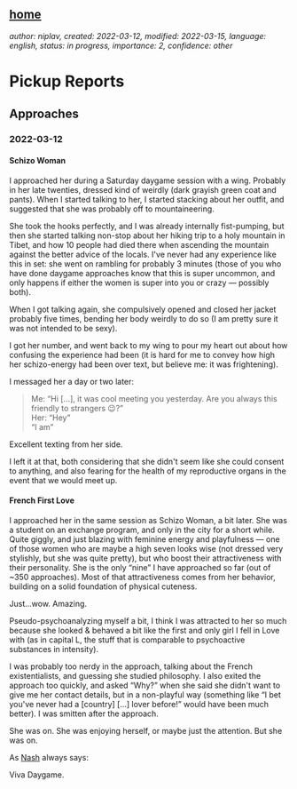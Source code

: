 [home](./index.md)
------------------

*author: niplav, created: 2022-03-12, modified: 2022-03-15, language: english, status: in progress, importance: 2, confidence: other*

Pickup Reports
===============

Approaches
----------

### 2022-03-12

#### Schizo Woman

I approached her during a Saturday daygame session with a wing. Probably
in her late twenties, dressed kind of weirdly (dark grayish green coat
and pants). When I started talking to her, I started stacking about her
outfit, and suggested that she was probably off to mountaineering.

She took the hooks perfectly, and I was already internally fist-pumping,
but then she started talking non-stop about her hiking trip to a holy
mountain in Tibet, and how 10 people had died there when ascending the
mountain against the better advice of the locals. I've never had any
experience like this in set: she went on rambling for probably 3 minutes
(those of you who have done daygame approaches know that this is super
uncommon, and only happens if either the women is super into you or
crazy — possibly both).

When I got talking again, she compulsively opened and closed her jacket
probably five times, bending her body weirdly to do so (I am pretty sure
it was not intended to be sexy).

I got her number, and went back to my wing to pour my heart out about how
confusing the experience had been (it is hard for me to convey how high
her schizo-energy had been over text, but believe me: it was frightening).

I messaged her a day or two later:

> Me: “Hi […], it was cool meeting you yesterday. Are you always this friendly to strangers 😉?”  
> Her: “Hey”  
> “I am”

Excellent texting from her side.

I left it at that, both considering that she didn't seem like she could
consent to anything, and also fearing for the health of my reproductive
organs in the event that we would meet up.

#### French First Love

I approached her in the same session as Schizo Woman, a bit later. She was
a student on an exchange program, and only in the city for a short while.
Quite giggly, and just blazing with feminine energy and playfulness —
one of those women who are maybe a high seven looks wise (not dressed very
stylishly, but she was quite pretty), but who boost their attractiveness
with their personality. She is the only “nine” I have approached
so far (out of ~350 approaches). Most of that attractiveness comes from
her behavior, building on a solid foundation of physical cuteness.

Just…wow. Amazing.

Pseudo-psychoanalyzing myself a bit, I think I was attracted to her so
much because she looked & behaved a bit like the first and only girl
I fell in Love with (as in capital L, the stuff that is comparable to
psychoactive substances in intensity).

I was probably too nerdy in the approach, talking about the French
existentialists, and guessing she studied philosophy. I also exited the
approach too quickly, and asked “Why?” when she said she didn't want
to give me her contact details, but in a non-playful way (something like
“I bet you've never had a [country] […] lover before!” would have
been much better). I was smitten after the approach.

She was on. She was enjoying herself, or maybe just the attention.
But she was on.

As [Nash](https://daysofgame.com) always says: 

Viva Daygame.

<!--
Sessions
---------

### So, Last Summer I Took a Medium Dose of MDMA

It worked pretty well, 22 approaches (twice optimal normal rate), AA
pretty much zero, 5 numbers (although only 2 non-flakey), 1 lay

-->

<!--
Dates
------

### Super Honest Non-SDL

### Stop Being an Economics Nerd

### A Yes Girl With No Direction
-->
